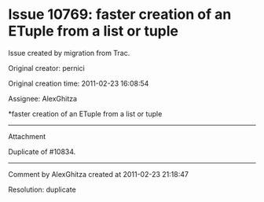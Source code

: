 # Issue 10769: faster creation of an ETuple from a list or tuple

Issue created by migration from Trac.

Original creator: pernici

Original creation time: 2011-02-23 16:08:54

Assignee: AlexGhitza

*faster creation of an ETuple from a list or tuple


---

Attachment

Duplicate of #10834.


---

Comment by AlexGhitza created at 2011-02-23 21:18:47

Resolution: duplicate
